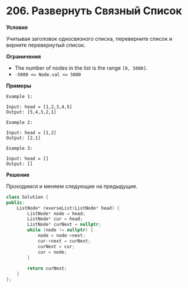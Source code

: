 # 206. Развернуть Связный Список

**Условие**

Учитывая заголовок односвязного списка, переверните список и верните перевернутый список.

**Ограничения**
- The number of nodes in the list is the range `[0, 5000]`.
- `-5000 <= Node.val <= 5000`


**Примеры**
```
Example 1:

Input: head = [1,2,3,4,5]
Output: [5,4,3,2,1]

Example 2:

Input: head = [1,2]
Output: [2,1]

Example 3:

Input: head = []
Output: []
```


**Решение**

Проходимся и меняем следующие на предыдущие.

```C++
class Solution {
public:
    ListNode* reverseList(ListNode* head) {
        ListNode* node = head;
        ListNode* cur = head;
        ListNode* curNext = nullptr;
        while (node != nullptr) {
            node = node->next;
            cur->next = curNext;
            curNext = cur;
            cur = node;
        }
        
        return curNext;
    }
};
```





 


 


